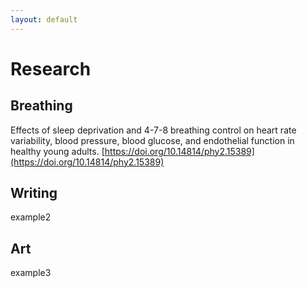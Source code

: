 ```yaml
---
layout: default
---
```




# Research
## Breathing
Effects of sleep deprivation and 4-7-8 breathing control on heart rate variability, blood pressure, blood glucose, and endothelial function in healthy young adults. [https://doi.org/10.14814/phy2.15389](https://doi.org/10.14814/phy2.15389)
## Writing
example2
## Art
example3